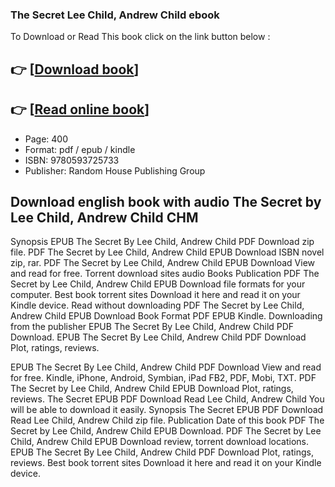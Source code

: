 ### The Secret Lee Child, Andrew Child ebook

To Download or Read This book click on the link button below :

## 👉  [**[Download book](http://get-pdfs.com/download.php?group=book&from=github.com&id=687816&lnk=1063 "Download book")**]

## 👉  [**[Read online book](http://get-pdfs.com/download.php?group=book&from=github.com&id=687816&lnk=1063 "Read online book")**]


* Page: 400
* Format: pdf / epub / kindle
* ISBN: 9780593725733
* Publisher: Random House Publishing Group



## Download english book with audio The Secret by Lee Child, Andrew Child CHM


Synopsis EPUB The Secret By Lee Child, Andrew Child PDF Download zip file. PDF The Secret by Lee Child, Andrew Child EPUB Download ISBN novel zip, rar. PDF The Secret by Lee Child, Andrew Child EPUB Download View and read for free. Torrent download sites audio Books Publication PDF The Secret by Lee Child, Andrew Child EPUB Download file formats for your computer. Best book torrent sites Download it here and read it on your Kindle device. Read without downloading PDF The Secret by Lee Child, Andrew Child EPUB Download Book Format PDF EPUB Kindle. Downloading from the publisher EPUB The Secret By Lee Child, Andrew Child PDF Download. EPUB The Secret By Lee Child, Andrew Child PDF Download Plot, ratings, reviews.

EPUB The Secret By Lee Child, Andrew Child PDF Download View and read for free. Kindle, iPhone, Android, Symbian, iPad FB2, PDF, Mobi, TXT. PDF The Secret by Lee Child, Andrew Child EPUB Download Plot, ratings, reviews. The Secret EPUB PDF Download Read Lee Child, Andrew Child You will be able to download it easily. Synopsis The Secret EPUB PDF Download Read Lee Child, Andrew Child zip file. Publication Date of this book PDF The Secret by Lee Child, Andrew Child EPUB Download. PDF The Secret by Lee Child, Andrew Child EPUB Download review, torrent download locations. EPUB The Secret By Lee Child, Andrew Child PDF Download Plot, ratings, reviews. Best book torrent sites Download it here and read it on your Kindle device.





